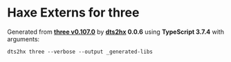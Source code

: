 # Haxe Externs for three

Generated from **[three v0.107.0](https://threejs.org/)** by **[dts2hx](https://github.com/haxiomic/dts2hx) 0.0.6** using **TypeScript 3.7.4** with arguments:

	dts2hx three --verbose --output _generated-libs